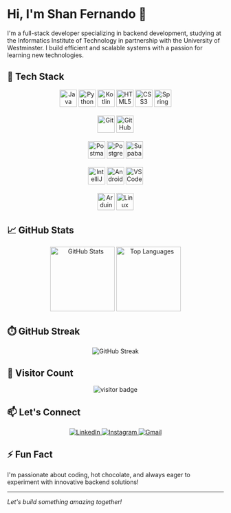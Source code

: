 <!-- Hi, I'm Shan Fernando! -->
# Hi, I'm Shan Fernando 👋

I'm a full-stack developer specializing in backend development, studying at the Informatics Institute of Technology in partnership with the University of Westminster. I build efficient and scalable systems with a passion for learning new technologies.

## 🔧 Tech Stack

<p align="center">
  <!-- Languages & Frameworks -->
  <img src="https://cdn.jsdelivr.net/gh/devicons/devicon/icons/java/java-original.svg" alt="Java" height="40" />
  <img src="https://cdn.jsdelivr.net/gh/devicons/devicon/icons/python/python-original.svg" alt="Python" height="40" />
  <img src="https://cdn.jsdelivr.net/gh/devicons/devicon/icons/kotlin/kotlin-original.svg" alt="Kotlin" height="40" />
  <img src="https://cdn.jsdelivr.net/gh/devicons/devicon/icons/html5/html5-original.svg" alt="HTML5" height="40" />
  <img src="https://cdn.jsdelivr.net/gh/devicons/devicon/icons/css3/css3-original.svg" alt="CSS3" height="40" />
  <img src="https://cdn.jsdelivr.net/gh/devicons/devicon/icons/spring/spring-original.svg" alt="Spring" height="40" />
  <br /><br />
  
  <!-- Version Control & Platforms -->
  <img src="https://cdn.jsdelivr.net/gh/devicons/devicon/icons/git/git-original.svg" alt="Git" height="40" />
  <img src="https://cdn.jsdelivr.net/gh/devicons/devicon/icons/github/github-original.svg" alt="GitHub" height="40" />
  <br /><br />
  
  <!-- Tools & Databases -->
  <img src="https://cdn.jsdelivr.net/gh/devicons/devicon/icons/postman/postman-original.svg" alt="Postman" height="40" />
  <img src="https://cdn.jsdelivr.net/gh/devicons/devicon/icons/postgresql/postgresql-original.svg" alt="PostgreSQL" height="40" />
  <img src="https://cdn.jsdelivr.net/npm/simple-icons@v6/icons/supabase.svg" alt="Supabase" height="40" />
  <br /><br />
  
  <!-- IDEs -->
  <img src="https://cdn.jsdelivr.net/gh/devicons/devicon/icons/intellij/intellij-original.svg" alt="IntelliJ" height="40" />
  <img src="https://cdn.jsdelivr.net/gh/devicons/devicon/icons/androidstudio/androidstudio-original.svg" alt="Android Studio" height="40" />
  <img src="https://cdn.jsdelivr.net/gh/devicons/devicon/icons/vscode/vscode-original.svg" alt="VS Code" height="40" />
  <br /><br />
  
  <!-- Hardware & OS -->
  <img src="https://cdn.jsdelivr.net/gh/devicons/devicon/icons/arduino/arduino-original.svg" alt="Arduino" height="40" />
  <img src="https://cdn.jsdelivr.net/gh/devicons/devicon/icons/linux/linux-original.svg" alt="Linux" height="40" />
</p>

## 📈 GitHub Stats

<div align="center">
  <img src="https://github-readme-stats.vercel.app/api?username=shanemalka9&theme=dracula&show_icons=true" alt="GitHub Stats" height="150">
  <img src="https://github-readme-stats.vercel.app/api/top-langs/?username=shanemalka9&layout=compact&theme=dracula" alt="Top Languages" height="150">
</div>

## ⏱️ GitHub Streak

<div align="center">
  <img src="https://github-readme-streak-stats.herokuapp.com/?user=shanemalka9&theme=dracula" alt="GitHub Streak">
</div>

## 👀 Visitor Count

<div align="center">
  <img src="https://komarev.com/ghpvc/?username=shanemalka9&style=flat-square&color=blue" alt="visitor badge">
</div>

## 📫 Let's Connect

<p align="center">
  <a href="https://www.linkedin.com/in/ambagahage-fernando-ba7b682a7" target="_blank">
    <img src="https://img.shields.io/badge/LinkedIn-0A66C2?style=for-the-badge&logo=linkedin&logoColor=white" alt="LinkedIn" />
  </a>
  <a href="https://www.instagram.com/shanemalka9/" target="_blank">
    <img src="https://img.shields.io/badge/Instagram-E4405F?style=for-the-badge&logo=instagram&logoColor=white" alt="Instagram" />
  </a>
  <a href="mailto:shanemalka@outlook.com" target="_blank">
    <img src="https://img.shields.io/badge/Gmail-D14836?style=for-the-badge&logo=gmail&logoColor=white" alt="Gmail" />
  </a>
</p>

## ⚡ Fun Fact

I'm passionate about coding, hot chocolate, and always eager to experiment with innovative backend solutions!

---

*Let's build something amazing together!*
